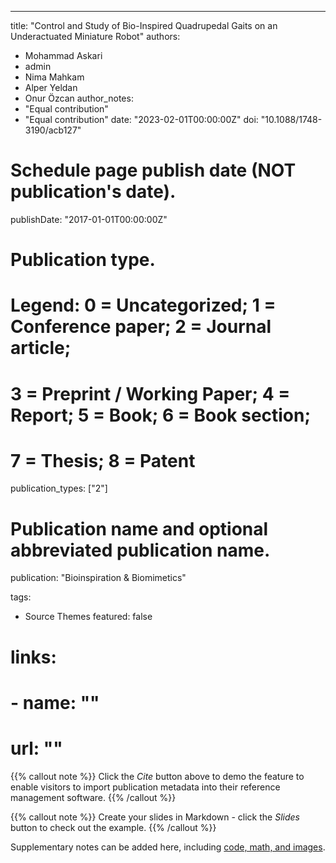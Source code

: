 ---
title: "Control and Study of Bio-Inspired Quadrupedal Gaits on an Underactuated Miniature Robot"
authors:
- Mohammad Askari
- admin
- Nima Mahkam
- Alper Yeldan
- Onur Özcan
author_notes:
- "Equal contribution"
- "Equal contribution"
date: "2023-02-01T00:00:00Z"
doi: "10.1088/1748-3190/acb127"

# Schedule page publish date (NOT publication's date).
publishDate: "2017-01-01T00:00:00Z"

# Publication type.
# Legend: 0 = Uncategorized; 1 = Conference paper; 2 = Journal article;
# 3 = Preprint / Working Paper; 4 = Report; 5 = Book; 6 = Book section;
# 7 = Thesis; 8 = Patent
publication_types: ["2"]

# Publication name and optional abbreviated publication name.
publication: "Bioinspiration & Biomimetics"

tags:
- Source Themes
featured: false

# links:
# - name: ""
#   url: ""

{{% callout note %}}
Click the *Cite* button above to demo the feature to enable visitors to import publication metadata into their reference management software.
{{% /callout %}}

{{% callout note %}}
Create your slides in Markdown - click the *Slides* button to check out the example.
{{% /callout %}}

Supplementary notes can be added here, including [code, math, and images](https://wowchemy.com/docs/writing-markdown-latex/).
